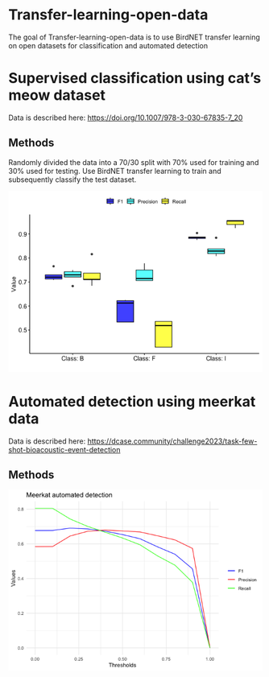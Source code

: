 
<!-- README.md is generated from README.Rmd. Please edit that file -->

# Transfer-learning-open-data

<!-- badges: start -->
<!-- badges: end -->

The goal of Transfer-learning-open-data is to use BirdNET transfer
learning on open datasets for classification and automated detection

# Supervised classification using cat’s meow dataset

Data is described here: <https://doi.org/10.1007/978-3-030-67835-7_20>

## Methods

Randomly divided the data into a 70/30 split with 70% used for training
and 30% used for testing. Use BirdNET transfer learning to train and
subsequently classify the test dataset.

![](README_files/figure-gfm/unnamed-chunk-2-1.png)<!-- -->

# Automated detection using meerkat data

Data is described here:
<https://dcase.community/challenge2023/task-few-shot-bioacoustic-event-detection>

## Methods

![](README_files/figure-gfm/unnamed-chunk-3-1.png)<!-- -->
